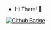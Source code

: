 - Hi There! 👋

[![Github Badge](https://img.shields.io/badge/-Github-000?style=flat-square&logo=Github&logoColor=white&link=https://github.com/hellsu00)](https://github.com/hellsu00)
